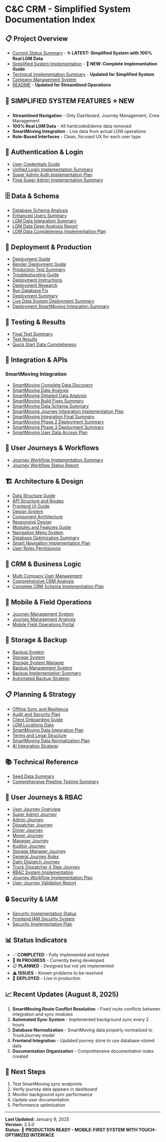 # C&C CRM - Simplified System Documentation Index

## 📋 **Project Overview**
- [Current Status Summary](00_current_status_summary.md) - **✨ LATEST: Simplified System with 100% Real LGM Data**
- [Simplified System Implementation](29_simplified_system_implementation.md) - **🎯 NEW: Complete Implementation Guide**
- [Technical Implementation Summary](28_technical_implementation_summary.md) - **Updated for Simplified System**
- [Company Management System](27_company_management_system.md)
- [README](README.md) - **Updated for Streamlined Operations**

## 🎯 **SIMPLIFIED SYSTEM FEATURES** ⭐ **NEW**
- **Streamlined Navigation** - Only Dashboard, Journey Management, Crew Management
- **100% Real LGM Data** - All hardcoded/demo data removed
- **SmartMoving Integration** - Live data from actual LGM operations
- **Role-Based Interfaces** - Clean, focused UX for each user type

## 🔐 **Authentication & Login**
- [User Credentials Guide](01_Authentication_and_Login/USER_CREDENTIALS_GUIDE.md)
- [Unified Login Implementation Summary](01_Authentication_and_Login/UNIFIED_LOGIN_IMPLEMENTATION_SUMMARY.md)
- [Super Admin Auth Implementation Plan](01_Authentication_and_Login/SUPER_ADMIN_AUTH_IMPLEMENTATION_PLAN.md)
- [Final Super Admin Implementation Summary](01_Authentication_and_Login/FINAL_SUPER_ADMIN_IMPLEMENTATION_SUMMARY.md)

## 🗄️ **Data & Schema**
- [Database Schema Analysis](02_Data_and_Schema/DATABASE_SCHEMA_ANALYSIS.md)
- [Enhanced Users Summary](02_Data_and_Schema/ENHANCED_USERS_SUMMARY.md)
- [LGM Data Integration Summary](02_Data_and_Schema/LGM_DATA_INTEGRATION_SUMMARY.md)
- [LGM Data Deep Analysis Report](02_Data_and_Schema/LGM_DATA_DEEP_ANALYSIS_REPORT.md)
- [LGM Data Completeness Implementation Plan](02_Data_and_Schema/LGM_DATA_COMPLETENESS_IMPLEMENTATION_PLAN.md)

## 🚀 **Deployment & Production**
- [Deployment Guide](03_Deployment_and_Production/DEPLOYMENT.md)
- [Render Deployment Guide](03_Deployment_and_Production/20_render_deployment_guide.md)
- [Production Test Summary](03_Deployment_and_Production/PRODUCTION_TEST_SUMMARY.md)
- [Troubleshooting Guide](03_Deployment_and_Production/21_troubleshooting_guide.md)
- [Deployment Instructions](03_Deployment_and_Production/07_deployment_instructions.md)
- [Deployment Research](03_Deployment_and_Production/19_deployment_research.md)
- [Run Database Fix](03_Deployment_and_Production/RUN_DATABASE_FIX.md)
- [Deployment Summary](03_Deployment_and_Production/DEPLOYMENT_SUMMARY.md)
- [Live Data System Deployment Summary](03_Deployment_and_Production/LIVE_DATA_SYSTEM_DEPLOYMENT_SUMMARY.md)
- [Deployment SmartMoving Integration Summary](03_Deployment_and_Production/DEPLOYMENT_SMARTMOVING_INTEGRATION_SUMMARY.md)

## 🧪 **Testing & Results**
- [Final Test Summary](04_Testing_and_Results/FINAL_TEST_SUMMARY.md)
- [Test Results](04_Testing_and_Results/TEST_RESULTS.md)
- [Quick Start Data Completeness](04_Testing_and_Results/QUICK_START_DATA_COMPLETENESS.md)

## 🔗 **Integration & APIs**
### SmartMoving Integration
- [SmartMoving Complete Data Discovery](05_Integration_and_APIs/SMARTMOVING_COMPLETE_DATA_DISCOVERY.md)
- [SmartMoving Data Analysis](05_Integration_and_APIs/SMARTMOVING_DATA_ANALYSIS.md)
- [SmartMoving Detailed Data Analysis](05_Integration_and_APIs/SMARTMOVING_DETAILED_DATA_ANALYSIS.md)
- [SmartMoving Build Fixes Summary](05_Integration_and_APIs/SmartMoving/SMARTMOVING_BUILD_FIXES_SUMMARY.md)
- [SmartMoving Data Schema Summary](05_Integration_and_APIs/SmartMoving/SMARTMOVING_DATA_SCHEMA_SUMMARY.md)
- [SmartMoving Journey Integration Implementation Plan](05_Integration_and_APIs/SmartMoving/SMARTMOVING_JOURNEY_INTEGRATION_IMPLEMENTATION_PLAN.md)
- [SmartMoving Integration Final Summary](05_Integration_and_APIs/SmartMoving/SMARTMOVING_INTEGRATION_FINAL_SUMMARY.md)
- [SmartMoving Phase 2 Deployment Summary](05_Integration_and_APIs/SmartMoving/SMARTMOVING_PHASE_2_DEPLOYMENT_SUMMARY.md)
- [SmartMoving Phase 3 Deployment Summary](05_Integration_and_APIs/SmartMoving/SMARTMOVING_PHASE_3_DEPLOYMENT_SUMMARY.md)
- [SmartMoving User Data Access Plan](05_Integration_and_APIs/SmartMoving/SMARTMOVING_USER_DATA_ACCESS_PLAN.md)

## 🔄 **User Journeys & Workflows**
- [Journey Workflow Implementation Summary](06_User_Journeys_and_Workflows/JOURNEY_WORKFLOW_IMPLEMENTATION_SUMMARY.md)
- [Journey Workflow Status Report](06_User_Journeys_and_Workflows/JOURNEY_WORKFLOW_STATUS_REPORT.md)

## 🏗️ **Architecture & Design**
- [Data Structure Guide](07_Architecture_and_Design/02_data_structure_guide.md)
- [API Structure and Routes](07_Architecture_and_Design/04_api_structure_and_routes.md)
- [Frontend UI Guide](07_Architecture_and_Design/05_frontend_ui_guide.md)
- [Design System](07_Architecture_and_Design/05a_design_system.md)
- [Component Architecture](07_Architecture_and_Design/05b_component_architecture.md)
- [Responsive Design](07_Architecture_and_Design/05c_responsive_design.md)
- [Modules and Features Guide](07_Architecture_and_Design/06_modules_and_features_guide.md)
- [Navigation Menu System](07_Architecture_and_Design/14_navigation_menu_system.md)
- [Database Optimization Summary](07_Architecture_and_Design/22_database_optimization_summary.md)
- [Smart Navigation Implementation Plan](07_Architecture_and_Design/25_smart_navigation_implementation_plan.md)
- [User Roles Permissions](07_Architecture_and_Design/03_user_roles_permissions.md)

## 💼 **CRM & Business Logic**
- [Multi Company User Management](08_CRM_and_Business_Logic/16_multi_company_user_management.md)
- [Comprehensive CRM Analysis](08_CRM_and_Business_Logic/23_comprehensive_crm_analysis.md)
- [Complete CRM Schema Implementation Plan](08_CRM_and_Business_Logic/24_complete_crm_schema_implementation_plan.md)

## 📱 **Mobile & Field Operations**
- [Journey Management System](09_Mobile_and_Field_Operations/13_journey_management_system.md)
- [Journey Management Analysis](09_Mobile_and_Field_Operations/13a_journey_management_analysis.md)
- [Mobile Field Operations Portal](09_Mobile_and_Field_Operations/19_mobile_field_operations_portal.md)

## 💾 **Storage & Backup**
- [Backup System](10_Storage_and_Backup/17_backup_system.md)
- [Storage System](10_Storage_and_Backup/17_storage_system.md)
- [Storage System Manager](10_Storage_and_Backup/18_storage_system_manager.md)
- [Backup Management System](10_Storage_and_Backup/BACKUP_MANAGEMENT_SYSTEM.md)
- [Backup Implementation Summary](10_Storage_and_Backup/BACKUP_IMPLEMENTATION_SUMMARY.md)
- [Automated Backup Strategy](10_Storage_and_Backup/AUTOMATED_BACKUP_STRATEGY.md)

## 📋 **Planning & Strategy**
- [Offline Sync and Resilience](11_Planning_and_Strategy/11_offline_sync_and_resilience.md)
- [Audit and Security Plan](11_Planning_and_Strategy/08_audit_and_security_plan.md)
- [Client Onboarding Guide](11_Planning_and_Strategy/12_client_onboarding_guide.md)
- [LGM Locations Data](11_Planning_and_Strategy/15_lgm_locations_data.md)
- [SmartMoving Data Integration Plan](11_Planning_and_Strategy/25_smartmoving_data_integration_plan.md)
- [Terms and Legal Structure](11_Planning_and_Strategy/10_terms_and_legal_structure.md)
- [SmartMoving Data Normalization Plan](11_Planning_and_Strategy/26_smartmoving_data_normalization_plan.md)
- [AI Integration Strategy](11_Planning_and_Strategy/09_ai_integration_strategy.md)

## 📚 **Technical Reference**
- [Seed Data Summary](12_Technical_Reference/seed_data_summary.md)
- [Comprehensive Pipeline Testing Summary](12_Technical_Reference/COMPREHENSIVE_PIPELINE_TESTING_SUMMARY.md)

## 👥 **User Journeys & RBAC**
- [User Journey Overview](13_User_Journeys_and_RBAC/00_USER_JOURNEY_OVERVIEW.md)
- [Super Admin Journey](13_User_Journeys_and_RBAC/01_SUPER_ADMIN_Journey.md)
- [Admin Journey](13_User_Journeys_and_RBAC/02_ADMIN_Journey.md)
- [Dispatcher Journey](13_User_Journeys_and_RBAC/03_DISPATCHER_Journey.md)
- [Driver Journey](13_User_Journeys_and_RBAC/04_DRIVER_Journey.md)
- [Mover Journey](13_User_Journeys_and_RBAC/05_MOVER_Journey.md)
- [Manager Journey](13_User_Journeys_and_RBAC/06_MANAGER_Journey.md)
- [Auditor Journey](13_User_Journeys_and_RBAC/07_AUDITOR_Journey.md)
- [Storage Manager Journey](13_User_Journeys_and_RBAC/08_STORAGE_MANAGER_Journey.md)
- [General Journey Rules](13_User_Journeys_and_RBAC/09_GENERAL_JOURNEY_RULES.md)
- [Daily Dispatch Journey](13_User_Journeys_and_RBAC/10_DAILY_DISPATCH_JOURNEY.md)
- [Truck Dispatcher 4 Step Journey](13_User_Journeys_and_RBAC/11_TRUCK_DISPATCHER_4_STEP_JOURNEY.md)
- [RBAC System Implementation](13_User_Journeys_and_RBAC/RBAC_SYSTEM_IMPLEMENTATION.md)
- [Journey Workflow Implementation Plan](13_User_Journeys_and_RBAC/JOURNEY_WORKFLOW_IMPLEMENTATION_PLAN.md)
- [User Journey Validation Report](13_User_Journeys_and_RBAC/USER_JOURNEY_VALIDATION_REPORT.md)

## 🔒 **Security & IAM**
- [Security Implementation Status](14_Security_and_IAM/SECURITY_IMPLEMENTATION_STATUS.md)
- [Frontend IAM Security System](14_Security_and_IAM/FRONTEND_IAM_SECURITY_SYSTEM.md)
- [Security Implementation Plan](14_Security_and_IAM/SECURITY_IMPLEMENTATION_PLAN.md)

## 📊 **Status Indicators**
- ✅ **COMPLETED** - Fully implemented and tested
- 🔄 **IN PROGRESS** - Currently being developed
- 📋 **PLANNED** - Designed but not yet implemented
- ⚠️ **ISSUES** - Known problems to be resolved
- 🚀 **DEPLOYED** - Live in production

## 📈 **Recent Updates (August 8, 2025)**
1. **SmartMoving Route Conflict Resolution** - Fixed route conflicts between integration and sync modules
2. **Automated Sync System** - Implemented background sync every 2 hours
3. **Database Normalization** - SmartMoving data properly normalized to TruckJourney model
4. **Frontend Integration** - Updated journey store to use database-stored data
5. **Documentation Organization** - Comprehensive documentation index created

## 🎯 **Next Steps**
1. Test SmartMoving sync endpoints
2. Verify journey data appears in dashboard
3. Monitor background sync performance
4. Update user documentation
5. Performance optimization

---
**Last Updated:** January 9, 2025  
**Version:** 3.3.0  
**Status:** 🚀 **PRODUCTION READY - MOBILE-FIRST SYSTEM WITH TOUCH-OPTIMIZED INTERFACE** 